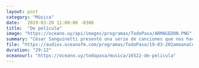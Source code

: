 ```yaml
---
layout: post
category: "Música"
date:   2019-03-20 11:00:00 -0300
title:  "De película"
image: "https://oceano.uy/api/images/programas/TodoPasa/ARMAGEDON.PNG"
summary: "César Sanguinetti presentó una serie de canciones que nos hacen acordar a históricos films. Desde \"Oh, Pretty Woman\", pasando por \"Gonna fly now\" de Rocky, y \"Footloose\" de Kenny Loggins."
file: "https://audios.oceanofm.com/programas/TodoPasa/19-03-202amaanaCesarbandassonoras.mp3"
duration: "29:12"
oceanourl: "https://oceano.uy/todopasa/musica/16522-de-pelicula"
---
```


